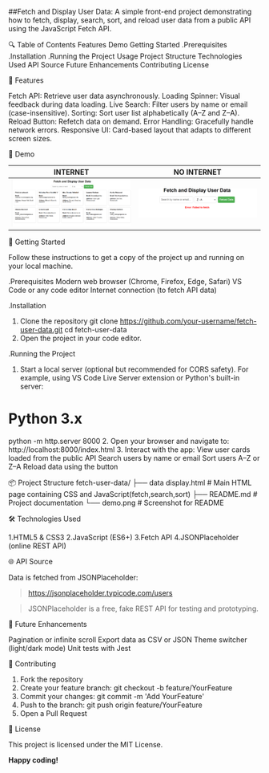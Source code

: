 ##Fetch and Display User Data:
A simple front-end project demonstrating how to fetch, display, search, sort, and reload user data from a public API using the JavaScript Fetch API.

🔍 Table of Contents
Features
Demo
Getting Started
.Prerequisites
.Installation
.Running the Project
Usage
Project Structure
Technologies Used
API Source
Future Enhancements
Contributing
License

🎯 Features

Fetch API: Retrieve user data asynchronously.
Loading Spinner: Visual feedback during data loading.
Live Search: Filter users by name or email (case-insensitive).
Sorting: Sort user list alphabetically (A–Z and Z–A).
Reload Button: Refetch data on demand.
Error Handling: Gracefully handle network errors.
Responsive UI: Card-based layout that adapts to different screen sizes.

📸 Demo

| INTERNET | NO INTERNET |
|------------|----------------|
| ![success](INTERNET.png) | ![error](NOINTERNET.png) |


🚀 Getting Started

Follow these instructions to get a copy of the project up and running on your local machine.

.Prerequisites
Modern web browser (Chrome, Firefox, Edge, Safari)
VS Code or any code editor
Internet connection (to fetch API data)

.Installation
1. Clone the repository
git clone https://github.com/your-username/fetch-user-data.git
cd fetch-user-data
2. Open the project in your code editor.

.Running the Project
1. Start a local server (optional but recommended for CORS safety). For example, using VS Code Live Server extension or Python's built-in server:
# Python 3.x
python -m http.server 8000
2. Open your browser and navigate to:
http://localhost:8000/index.html
3. Interact with the app:
View user cards loaded from the public API
Search users by name or email
Sort users A–Z or Z–A
Reload data using the button

📦 Project Structure
fetch-user-data/
├── data display.html  # Main HTML page containing CSS and JavaScript(fetch,search,sort)
├── README.md       	 # Project documentation
└── demo.png          # Screenshot for README

🛠 Technologies Used

1.HTML5 & CSS3
2.JavaScript (ES6+)
3.Fetch API
4.JSONPlaceholder (online REST API)

🌐 API Source

Data is fetched from JSONPlaceholder:

> https://jsonplaceholder.typicode.com/users

> JSONPlaceholder is a free, fake REST API for testing and prototyping.

🔮 Future Enhancements

Pagination or infinite scroll
Export data as CSV or JSON
Theme switcher (light/dark mode)
Unit tests with Jest

🤝 Contributing

1. Fork the repository
2. Create your feature branch: git checkout -b feature/YourFeature
3. Commit your changes: git commit -m 'Add YourFeature'
4. Push to the branch: git push origin feature/YourFeature
5. Open a Pull Request

📝 License

This project is licensed under the MIT License.

**Happy coding!**
